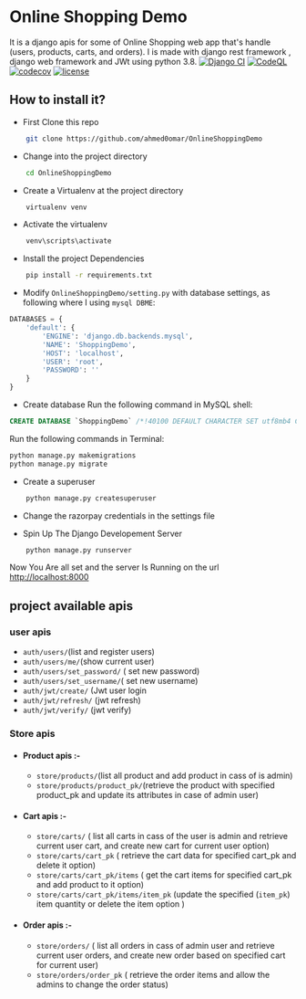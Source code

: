 # Online Shopping Demo

It is a django apis for some of Online Shopping web app that's handle (users, products, carts, and orders).
I is made with django rest framework , django web framework and JWt using python 3.8.
[![Django CI](https://github.com/ahmed0omar/OnlineShoppingDemo/actions/workflows/django.yml/badge.svg)](https://github.com/ahmed0omar/OnlineShoppingDemo/actions/workflows/django.yml) [![CodeQL](https://github.com/ahmed0omar/OnlineShoppingDemo/actions/workflows/codeql-analysis.yml/badge.svg)](https://github.com/ahmed0omar/OnlineShoppingDemo/actions/workflows/codeql-analysis.yml) [![codecov](https://codecov.io/gh/ahmed0omar/OnlineShoppingDemo/branch/master/graph/badge.svg)](https://codecov.io/gh/ahmed0omar/OnlineShoppingDemo) [![license](https://img.shields.io/github/license/ahmed0omar/OnlineShoppingDemo.svg)]()

## How to install it?

- First Clone this repo

```bash
    git clone https://github.com/ahmed0omar/OnlineShoppingDemo
```

- Change into the project directory

```bash
    cd OnlineShoppingDemo
```

- Create a Virtualenv at the project directory

```bash
    virtualenv venv
```

- Activate the virtualenv

```bash
    venv\scripts\activate
```

- Install the project Dependencies

```bash
    pip install -r requirements.txt
```

- Modify `OnlineShoppingDemo/setting.py` with database settings, as following where I using `mysql DBME`:

```python
DATABASES = {
    'default': {
        'ENGINE': 'django.db.backends.mysql',
        'NAME': 'ShoppingDemo',
        'HOST': 'localhost',
        'USER': 'root',
        'PASSWORD': ''
    }
}
```

- Create database
Run the following command in MySQL shell:

```sql
CREATE DATABASE `ShoppingDemo` /*!40100 DEFAULT CHARACTER SET utf8mb4 COLLATE utf8mb4_unicode_ci */;
```

Run the following commands in Terminal:

```bash
python manage.py makemigrations
python manage.py migrate
```  

- Create a superuser

```bash
    python manage.py createsuperuser
```

- Change the razorpay credentials in the settings file

- Spin Up The Django Developement Server

```bash
    python manage.py runserver
```

Now You Are all set and the server Is Running on the url <http://localhost:8000>

## project available apis

### user apis

- `auth/users/`(list and register users)
- `auth/users/me/`(show current user)
- `auth/users/set_password/` ( set new password)
- `auth/users/set_username/`( set new username)
- `auth/jwt/create/` (Jwt user login
- `auth/jwt/refresh/` (jwt refresh)
- `auth/jwt/verify/` (jwt verify)

### Store apis

- #### Product apis  :-

  - `store/products/`(list all product and add product in cass of is admin)
  - `store/products/product_pk/`(retrieve the product with specified product_pk and update its attributes in case of admin user)

- #### Cart apis :-

  - `store/carts/` ( list all carts in cass of the user is admin and retrieve current user cart, and create new cart for current user option)
  - `store/carts/cart_pk` ( retrieve the cart data for specified cart_pk and delete it option)
  - `store/carts/cart_pk/items` ( get the cart items for specified cart_pk and add product to it option)
  - `store/carts/cart_pk/items/item_pk` (update the specified (`item_pk`) item quantity or delete the item option )

- #### Order apis :-

  - `store/orders/` ( list all orders in cass of    admin user and retrieve current user orders,
    and create new order based on specified cart for current user)
  - `store/orders/order_pk` ( retrieve the order items and allow the admins to change the order status)
